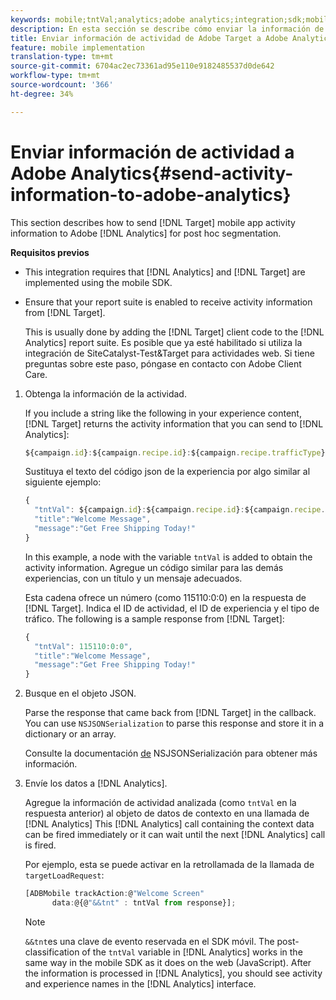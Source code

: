 ```yaml
---
keywords: mobile;tntVal;analytics;adobe analytics;integration;sdk;mobile sdk;
description: En esta sección se describe cómo enviar la información de actividad de aplicaciones móviles de Adobe Target a Adobe Analytics para la segmentación posterior a Ahoc.
title: Enviar información de actividad de Adobe Target a Adobe Analytics
feature: mobile implementation
translation-type: tm+mt
source-git-commit: 6704ac2ec73361ad95e110e9182485537d0de642
workflow-type: tm+mt
source-wordcount: '366'
ht-degree: 34%

---
```



# Enviar información de actividad a Adobe Analytics{#send-activity-information-to-adobe-analytics}

This section describes how to send [!DNL Target] mobile app activity information to Adobe [!DNL Analytics] for post hoc segmentation.

**Requisitos previos**

* This integration requires that [!DNL Analytics] and [!DNL Target] are implemented using the mobile SDK.
* Ensure that your report suite is enabled to receive activity information from [!DNL Target].

   This is usually done by adding the [!DNL Target] client code to the [!DNL Analytics] report suite. Es posible que ya esté habilitado si utiliza la integración de SiteCatalyst-Test&amp;Target para actividades web. Si tiene preguntas sobre este paso, póngase en contacto con Adobe Client Care.

1. Obtenga la información de la actividad.

   If you include a string like the following in your experience content, [!DNL Target] returns the activity information that you can send to [!DNL Analytics]:

   ```javascript
   ${campaign.id}:${campaign.recipe.id}:${campaign.recipe.trafficType}
   ```

   Sustituya el texto del código json de la experiencia por algo similar al siguiente ejemplo:

   ```javascript
   { 
     "tntVal": ${campaign.id}:${campaign.recipe.id}:${campaign.recipe.trafficType}", 
     "title":"Welcome Message", 
     "message":"Get Free Shipping Today!" 
   }
   ```

   In this example, a node with the variable `tntVal` is added to obtain the activity information. Agregue un código similar para las demás experiencias, con un título y un mensaje adecuados.

   Esta cadena ofrece un número (como 115110:0:0) en la respuesta de [!DNL Target]. Indica el ID de actividad, el ID de experiencia y el tipo de tráfico. The following is a sample response from [!DNL Target]:

   ```javascript
   { 
     "tntVal": 115110:0:0", 
     "title":"Welcome Message", 
     "message":"Get Free Shipping Today!" 
   }
   ```

1. Busque en el objeto JSON.

   Parse the response that came back from [!DNL Target] in the callback. You can use `NSJSONSerialization` to parse this response and store it in a dictionary or an array.

   Consulte la documentación [de](https://developer.apple.com/library/ios/documentation/Foundation/Reference/NSJSONSerialization_Class/#//apple_ref/occ/clm/NSJSONSerialization/JSONObjectWithData:options:error) NSJSONSerialización para obtener más información.

1. Envíe los datos a [!DNL Analytics].

   Agregue la información de actividad analizada (como `tntVal` en la respuesta anterior) al objeto de datos de contexto en una llamada de [!DNL Analytics] This [!DNL Analytics] call containing the context data can be fired immediately or it can wait until the next [!DNL Analytics] call is fired.

   Por ejemplo, esta se puede activar en la retrollamada de la llamada de `targetLoadRequest`:

   ```javascript
   [ADBMobile trackAction:@"Welcome Screen"  
         data:@{@"&&tnt" : tntVal from response}];
   ```

   >[!NOTE]
   >
   >`&&tnt`es una clave de evento reservada en el SDK móvil. The post-classification of the `tntVal` variable in [!DNL Analytics] works in the same way in the mobile SDK as it does on the web (JavaScript). After the information is processed in [!DNL Analytics], you should see activity and experience names in the [!DNL Analytics] interface.

